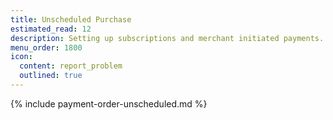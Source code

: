 ```yaml
---
title: Unscheduled Purchase
estimated_read: 12
description: Setting up subscriptions and merchant initiated payments.
menu_order: 1800
icon:
  content: report_problem
  outlined: true
---
```


{% include payment-order-unscheduled.md %}
